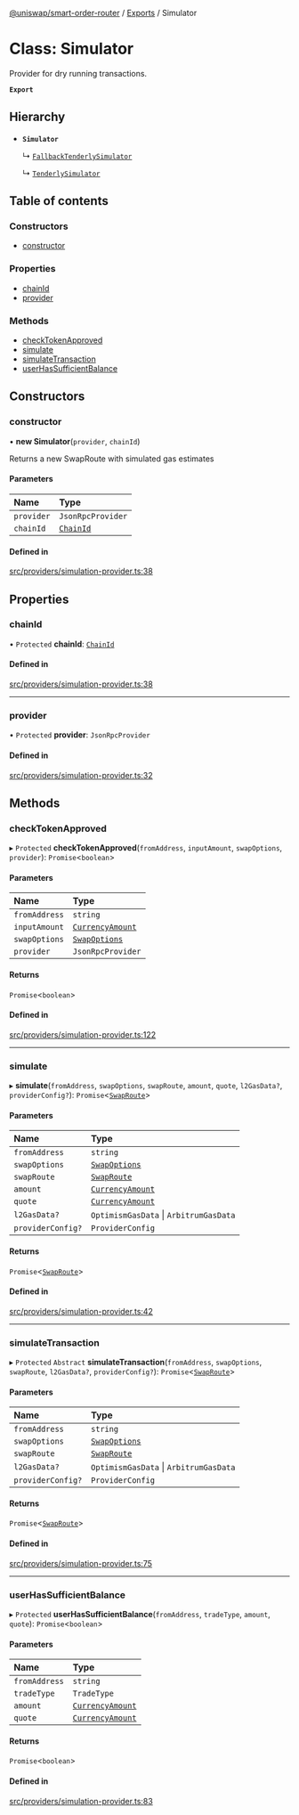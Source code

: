 [@uniswap/smart-order-router](../README.md) / [Exports](../modules.md) / Simulator

# Class: Simulator

Provider for dry running transactions.

**`Export`**

## Hierarchy

- **`Simulator`**

  ↳ [`FallbackTenderlySimulator`](FallbackTenderlySimulator.md)

  ↳ [`TenderlySimulator`](TenderlySimulator.md)

## Table of contents

### Constructors

- [constructor](Simulator.md#constructor)

### Properties

- [chainId](Simulator.md#chainid)
- [provider](Simulator.md#provider)

### Methods

- [checkTokenApproved](Simulator.md#checktokenapproved)
- [simulate](Simulator.md#simulate)
- [simulateTransaction](Simulator.md#simulatetransaction)
- [userHasSufficientBalance](Simulator.md#userhassufficientbalance)

## Constructors

### constructor

• **new Simulator**(`provider`, `chainId`)

Returns a new SwapRoute with simulated gas estimates

#### Parameters

| Name | Type |
| :------ | :------ |
| `provider` | `JsonRpcProvider` |
| `chainId` | [`ChainId`](../enums/ChainId.md) |

#### Defined in

[src/providers/simulation-provider.ts:38](https://github.com/Uniswap/smart-order-router/blob/10190c3/src/providers/simulation-provider.ts#L38)

## Properties

### chainId

• `Protected` **chainId**: [`ChainId`](../enums/ChainId.md)

#### Defined in

[src/providers/simulation-provider.ts:38](https://github.com/Uniswap/smart-order-router/blob/10190c3/src/providers/simulation-provider.ts#L38)

___

### provider

• `Protected` **provider**: `JsonRpcProvider`

#### Defined in

[src/providers/simulation-provider.ts:32](https://github.com/Uniswap/smart-order-router/blob/10190c3/src/providers/simulation-provider.ts#L32)

## Methods

### checkTokenApproved

▸ `Protected` **checkTokenApproved**(`fromAddress`, `inputAmount`, `swapOptions`, `provider`): `Promise`<`boolean`\>

#### Parameters

| Name | Type |
| :------ | :------ |
| `fromAddress` | `string` |
| `inputAmount` | [`CurrencyAmount`](CurrencyAmount.md) |
| `swapOptions` | [`SwapOptions`](../modules.md#swapoptions) |
| `provider` | `JsonRpcProvider` |

#### Returns

`Promise`<`boolean`\>

#### Defined in

[src/providers/simulation-provider.ts:122](https://github.com/Uniswap/smart-order-router/blob/10190c3/src/providers/simulation-provider.ts#L122)

___

### simulate

▸ **simulate**(`fromAddress`, `swapOptions`, `swapRoute`, `amount`, `quote`, `l2GasData?`, `providerConfig?`): `Promise`<[`SwapRoute`](../modules.md#swaproute)\>

#### Parameters

| Name | Type |
| :------ | :------ |
| `fromAddress` | `string` |
| `swapOptions` | [`SwapOptions`](../modules.md#swapoptions) |
| `swapRoute` | [`SwapRoute`](../modules.md#swaproute) |
| `amount` | [`CurrencyAmount`](CurrencyAmount.md) |
| `quote` | [`CurrencyAmount`](CurrencyAmount.md) |
| `l2GasData?` | `OptimismGasData` \| `ArbitrumGasData` |
| `providerConfig?` | `ProviderConfig` |

#### Returns

`Promise`<[`SwapRoute`](../modules.md#swaproute)\>

#### Defined in

[src/providers/simulation-provider.ts:42](https://github.com/Uniswap/smart-order-router/blob/10190c3/src/providers/simulation-provider.ts#L42)

___

### simulateTransaction

▸ `Protected` `Abstract` **simulateTransaction**(`fromAddress`, `swapOptions`, `swapRoute`, `l2GasData?`, `providerConfig?`): `Promise`<[`SwapRoute`](../modules.md#swaproute)\>

#### Parameters

| Name | Type |
| :------ | :------ |
| `fromAddress` | `string` |
| `swapOptions` | [`SwapOptions`](../modules.md#swapoptions) |
| `swapRoute` | [`SwapRoute`](../modules.md#swaproute) |
| `l2GasData?` | `OptimismGasData` \| `ArbitrumGasData` |
| `providerConfig?` | `ProviderConfig` |

#### Returns

`Promise`<[`SwapRoute`](../modules.md#swaproute)\>

#### Defined in

[src/providers/simulation-provider.ts:75](https://github.com/Uniswap/smart-order-router/blob/10190c3/src/providers/simulation-provider.ts#L75)

___

### userHasSufficientBalance

▸ `Protected` **userHasSufficientBalance**(`fromAddress`, `tradeType`, `amount`, `quote`): `Promise`<`boolean`\>

#### Parameters

| Name | Type |
| :------ | :------ |
| `fromAddress` | `string` |
| `tradeType` | `TradeType` |
| `amount` | [`CurrencyAmount`](CurrencyAmount.md) |
| `quote` | [`CurrencyAmount`](CurrencyAmount.md) |

#### Returns

`Promise`<`boolean`\>

#### Defined in

[src/providers/simulation-provider.ts:83](https://github.com/Uniswap/smart-order-router/blob/10190c3/src/providers/simulation-provider.ts#L83)
